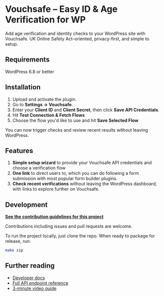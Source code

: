 # Vouchsafe – Easy ID & Age Verification for WP

Add age verification and identity checks to your WordPress site with Vouchsafe. UK Online Safety Act–oriented, privacy-first, and simple to setup.

## Requirements

WordPress 6.8 or better

## Installation

1. Upload and activate the plugin.
2. Go to **Settings → Vouchsafe**.
3. Enter your **Client ID** and **Client Secret**, then click **Save API Credentials**.
4. Hit **Test Connection & Fetch Flows**
5. Choose the flow you'd like to use and hit **Save Selected Flow**

You can now trigger checks and review recent results without leaving WordPress.

## Features

1. **Simple setup wizard** to provide your Vouchsafe API credentials and choose a verification flow
2. **One link** to direct users to, which you can do following a form submission with most popular form builder plugins.
3. **Check recent verifications** without leaving the WordPress dashboard, with links to explore further on Vouchsafe.

## Development

**[See the contribution guidelines for this project](https://github.com/vouchsafe/vouchsafe-wp/blob/main/CONTRIBUTING.md)**

Contributions including issues and pull requests are welcome.

To run the project locally, just clone the repo. When ready to package for release, run:

```bash
make zip
```

## Further reading

- [Developer docs](https://help.vouchsafe.id/en/collections/12439003-developers)
- [Full API endpoint reference](https://app.vouchsafe.id/docs)
- [3-minute video guide](https://www.youtube.com/playlist?list=PLx6V6SSTMuF_ZNWBPnysvwmdIwboLViE8)
